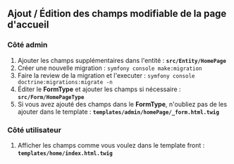## Ajout / Édition des champs modifiable de la page d'accueil

### Côté admin

1. Ajouter les champs supplémentaires dans l'entité : **`src/Entity/HomePage`**
2. Créer une nouvelle migration : `symfony console make:migration`
3. Faire la review de la migration et l'executer : `symfony console doctrine:migrations:migrate -n`
4. Éditer le **FormType** et ajouter les champs si nécessaire : **`src/Form/HomePageType`**
5. Si vous avez ajouté des champs dans le **FormType**, n'oubliez pas de les ajouter dans le template : **`templates/admin/homePage/_form.html.twig`**

### Côté utilisateur

1. Afficher les champs comme vous voulez dans le template front : **`templates/home/index.html.twig`**
